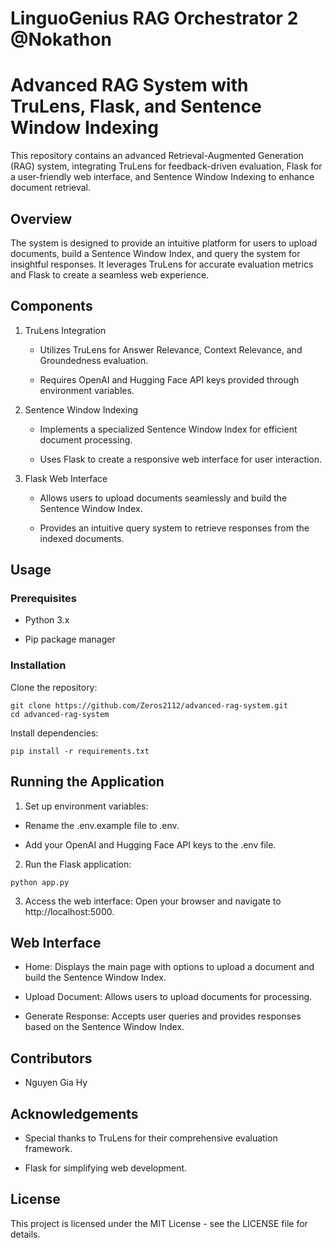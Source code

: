 # LinguoGenius RAG Orchestrator 2 @Nokathon
# Advanced RAG System with TruLens, Flask, and Sentence Window Indexing

This repository contains an advanced Retrieval-Augmented Generation (RAG) system, integrating TruLens for feedback-driven evaluation, Flask for a user-friendly web interface, and Sentence Window Indexing to enhance document retrieval.

## Overview

The system is designed to provide an intuitive platform for users to upload documents, build a Sentence Window Index, and query the system for insightful responses. It leverages TruLens for accurate evaluation metrics and Flask to create a seamless web experience.

## Components

1. TruLens Integration

   * Utilizes TruLens for Answer Relevance, Context Relevance, and Groundedness evaluation.
   
   * Requires OpenAI and Hugging Face API keys provided through environment variables.
   
2. Sentence Window Indexing

   * Implements a specialized Sentence Window Index for efficient document processing.
   
   * Uses Flask to create a responsive web interface for user interaction.
   
3. Flask Web Interface

   * Allows users to upload documents seamlessly and build the Sentence Window Index.
   
   * Provides an intuitive query system to retrieve responses from the indexed documents.
   
## Usage

### Prerequisites
   
* Python 3.x

* Pip package manager

### Installation
   
Clone the repository:

```
git clone https://github.com/Zeros2112/advanced-rag-system.git
cd advanced-rag-system
```

Install dependencies:

```
pip install -r requirements.txt
```

## Running the Application

1. Set up environment variables:

* Rename the .env.example file to .env.

* Add your OpenAI and Hugging Face API keys to the .env file.

2. Run the Flask application:

```
python app.py
```

3. Access the web interface:
Open your browser and navigate to http://localhost:5000.


## Web Interface
* Home: Displays the main page with options to upload a document and build the Sentence Window Index.

* Upload Document: Allows users to upload documents for processing.

* Generate Response: Accepts user queries and provides responses based on the Sentence Window Index.

## Contributors

* Nguyen Gia Hy

## Acknowledgements

* Special thanks to TruLens for their comprehensive evaluation framework.

* Flask for simplifying web development.

## License

This project is licensed under the MIT License - see the LICENSE file for details.
